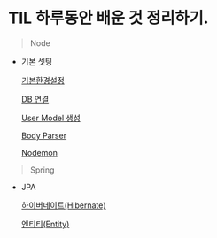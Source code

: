 # TIL 하루동안 배운 것 정리하기.

> Node

- 기본 셋팅

  [기본환경설정]()

  [DB 연결]()

  [User Model 생성]()

  [Body Parser]()

  [Nodemon]()

> Spring

- JPA

  [하이버네이트(Hibernate)](https://github.com/Hyerim926/TIL/blob/main/Spring/Hibernate.md)

  [엔티티(Entity)](https://github.com/Hyerim926/TIL/blob/master/Spring/%EC%97%94%ED%8B%B0%ED%8B%B0.md)
